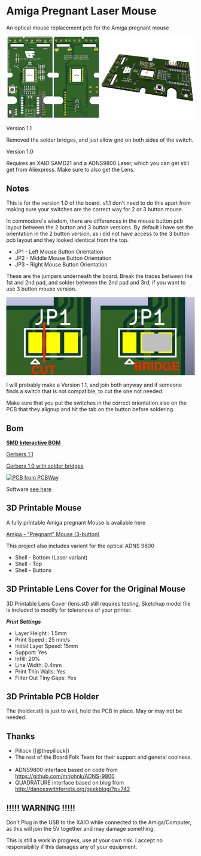 # Amiga Pregnant Laser Mouse
 An optical mouse replacement pcb for the Amiga pregnant mouse

 ![PCB](images/banner.png)

Version 1.1

Removed the solder bridges, and just allow gnd on both sides of the switch.

Version 1.0

Requires an XAIO SAMD21 and a ADNS9800 Laser, which you can get still get from Aliexpress. Make sure to also get the Lens.

## Notes

This is for the version 1.0 of the board. v1.1 don't need to do this apart from making sure your switches are the correct way for 2 or 3 button mouse.

In commodore's wisdom, there are differences in the mouse button pcb layput between the 2 button and 3 button versions.
By default i have set the orientation in the 2 button version, as i did not have access to the 3 button pcb layout and they looked identical from the top.

* JP1 - Left Mouse Button Orientation
* JP2 - Middle Mouse Button Orientation
* JP3 - Right Mouse Button Orientation

These are the jumpers underneath the board. Break the traces between the 1st and 2nd pad, and solder between the 2nd pad and 3rd, if you want to use 3 button mouse version.

![Mouse Button Trace Cut Bridge](images/tracecutbridge.png)

I will probably make a Version 1.1, and join both anyway and if someone finds a switch that is not compatible, to cut the one not needed.

Make sure that you put the switches in the correct orientation also on the PCB that they alignup and hit the tab on the button before soldering.

## Bom

[**SMD Interactive BOM**][IBOMSMD]

[Gerbers 1.1 ](https://github.com/Board-Folk/PregnantLaserMouse/blob/main/production/Amiga_Pregnant_Laser_Mouse_1.1.zip)

[Gerbers 1.0 with solder bridges](https://github.com/Board-Folk/PregnantLaserMouse/blob/main/production/Amiga_Pregnant_Laser_Mouse_1.0.zip)

<a href="https://www.pcbway.com/project/shareproject/Amiga_Pregnant_Laser_Mouse_bde463a2.html"><img src="https://www.pcbway.com/project/img/images/frompcbway-1220.png" alt="PCB from PCBWay" /></a>

Software [see here](https://github.com/Board-Folk/PregnantLaserMouse/tree/main/SW)

## 3D Printable Mouse

A fully printable Amiga pregnant Mouse is available here

[Amiga - "Pregnant" Mouse (3-button)](https://www.pcbway.com/project/shareproject/Amiga_Pregnant_Mouse_3_button_version_f910c5ea.html)

This project also includes varient for the optical ADNS 9800

* Shell - Bottom (Laser variant)
* Shell - Top
* Shell - Buttons

## 3D Printable Lens Cover for the Original Mouse

3D Printable Lens Cover (lens.stl) still requires testing, Sketchup model file is included to modify for tolerances of your printer.

***Print Settings***

* Layer Height : 1.5mm
* Print Speed : 25 mm/s
* Initial Layer Speed: 15mm
* Support: Yes
* Infill: 20%
* Line Width: 0.4mm
* Print Thin Walls: Yes
* Filter Out Tiny Gaps: Yes

## 3D Printable PCB Holder

The (holder.stl) is just to well, hold the PCB in place. May or may not be needed.


## Thanks

  * Pillock ([@thepillock])
&nbsp;
  * The rest of the Board Folk Team for their support and general
    coolness.\
&nbsp;
  * ADNS9800 interface based on code from https://github.com/mrjohnk/ADNS-9800
  * QUADRATURE interface based on blog from http://danceswithferrets.org/geekblog/?p=742



## !!!!! WARNING !!!!!
Don't Plug in the USB to the XAIO while connected to the Amiga/Computer, as this will join the 5V together and may damage something.

This is still a work in progress, use at your own risk. I accept no responsibility if this damages any of your equipment.


[IBOMSMD]: http://htmlpreview.github.io/?https://raw.githubusercontent.com/Board-Folk/PregnantLaserMouse/main/bom/PregnantMouseBom.html

